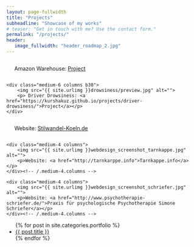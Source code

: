 ```yaml
---
layout: page-fullwidth
title: "Projects"
subheadline: "Showcase of my works"
# teaser: "Get in touch with me? Use the contact form."
permalink: "/projects/"
header:
   image_fullwidth: "header_roadmap_2.jpg"
---
```

<!--more-->

<div class="row t60">
    <div class="medium-6 columns b30">
        <img src="{{ site.urlimg }}amazon-robot/amazon1.png" alt="">
        <p> Amazon Warehouse: <a href="https://kurshakuz.github.io/projects/amazon-warehouse/">Project</a></p>
    </div>

    <div class="medium-6 columns b30">
        <img src="{{ site.urlimg }}drowsiness/preview.jpg" alt="">
        <p> Driver Drowsiness: <a href="https://kurshakuz.github.io/projects/driver-drowsiness/">Project</a></p>
    </div>
</div>


<div class="row t30">
    <div class="medium-4 columns">
        <img src="{{ site.urlimg }}webdesign_screenshot_stilwandel.jpg" alt="">
        <p>Website: <a href="http://stilwandel-koeln.de">Stilwandel-Koeln.de</a></p>
    </div><!-- /.medium-4.columns -->

    <div class="medium-4 columns">
        <img src="{{ site.urlimg }}webdesign_screenshot_tarnkappe.jpg" alt="">
        <p>Website: <a href="http://tarnkarppe.info">Tarnkappe.info</a></p>
    </div><!-- /.medium-4.columns -->

    <div class="medium-4 columns">
        <img src="{{ site.urlimg }}webdesign_screenshot_schriefer.jpg" alt="">
        <p>Website: <a href="http://www.psychotherapie-schriefer.de/">Praxis für psychologische Psychotherapie Simone Schriefer</a></p>
    </div><!-- /.medium-4.columns -->
</div><!-- /.row -->


<ul>
    {% for post in site.categories.portfolio %}
    <li><a href="{{ site.url }}{{ site.baseurl }}{{ post.url }}">{{ post.title }}</a></li>
    {% endfor %}
</ul>